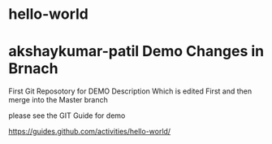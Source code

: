 # hello-world
# akshaykumar-patil Demo Changes in Brnach
First Git Reposotory for DEMO Description
Which is edited First and then merge into the Master branch

please see the GIT Guide for demo

https://guides.github.com/activities/hello-world/
